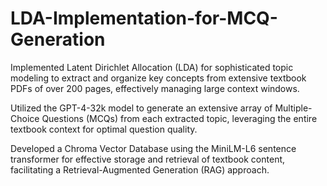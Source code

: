 # LDA-Implementation-for-MCQ-Generation

Implemented Latent Dirichlet Allocation (LDA) for sophisticated topic modeling to extract and organize key concepts from extensive textbook PDFs of over 200 pages, effectively managing large context windows.

Utilized the GPT-4-32k model to generate an extensive array of Multiple-Choice Questions (MCQs) from each extracted topic, leveraging the entire textbook context for optimal question quality.

Developed a Chroma Vector Database using the MiniLM-L6 sentence transformer for effective storage and retrieval of textbook content, facilitating a Retrieval-Augmented Generation (RAG) approach.
